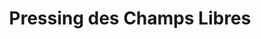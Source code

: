 ---
title: "Pressing des Champs Libres"
url: /rennes/pressing-des-champs-libres/
shop: blanchisserie
---